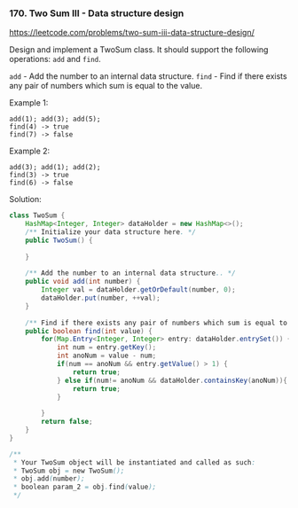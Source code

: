 ### 170. Two Sum III - Data structure design
https://leetcode.com/problems/two-sum-iii-data-structure-design/

Design and implement a TwoSum class. It should support the following operations: `add` and `find`.

`add` - Add the number to an internal data structure.
`find` - Find if there exists any pair of numbers which sum is equal to the value.

Example 1:
```
add(1); add(3); add(5);
find(4) -> true
find(7) -> false
```
Example 2:
```
add(3); add(1); add(2);
find(3) -> true
find(6) -> false
```
Solution:
```java
class TwoSum {
    HashMap<Integer, Integer> dataHolder = new HashMap<>(); 
    /** Initialize your data structure here. */
    public TwoSum() {
        
    }
    
    /** Add the number to an internal data structure.. */
    public void add(int number) {
        Integer val = dataHolder.getOrDefault(number, 0);
        dataHolder.put(number, ++val);
    }
    
    /** Find if there exists any pair of numbers which sum is equal to the value. */
    public boolean find(int value) {
        for(Map.Entry<Integer, Integer> entry: dataHolder.entrySet()) {
            int num = entry.getKey();
            int anoNum = value - num;
            if(num == anoNum && entry.getValue() > 1) {
                return true;
            } else if(num!= anoNum && dataHolder.containsKey(anoNum)){
                return true;
            }
            
        }
        return false;
    }
}

/**
 * Your TwoSum object will be instantiated and called as such:
 * TwoSum obj = new TwoSum();
 * obj.add(number);
 * boolean param_2 = obj.find(value);
 */
```